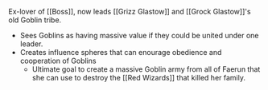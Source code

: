 Ex-lover of [[Boss]], now leads [[Grizz Glastow]] and [[Grock Glastow]]'s old Goblin tribe. 
- Sees Goblins as having massive value if they could be united under one leader.
- Creates influence spheres that can enourage obedience and cooperation of Goblins
	- Ultimate goal to create a massive Goblin army from all of Faerun that she can use to destroy the [[Red Wizards]] that killed her family.